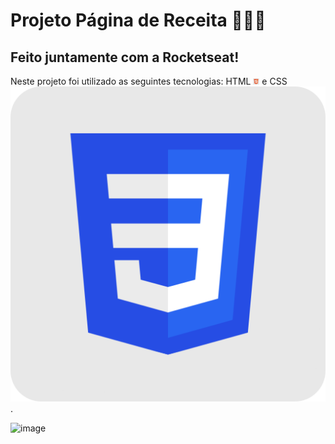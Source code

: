 # Projeto Página de Receita 🍪🧑‍🍳

<h2>Feito juntamente com a Rocketseat!</h2>
<p>Neste projeto foi utilizado as seguintes tecnologias: HTML <img alt="HTML" height="10" width="10" src="https://github.com/gui-bus/TechIcons/blob/main/Light/HTML.svg">
 e CSS <img alt="CSS" height="[Height]" width="[Width]" src="https://raw.githubusercontent.com/gui-bus/TechIcons/24f9a20420b3a7c5ba7bd7b629a2f9e1912db0e2/Light/CSS3.svg">.</p>

![image](https://github.com/user-attachments/assets/45159357-5d0d-462e-99ca-4729b549d5bb)

